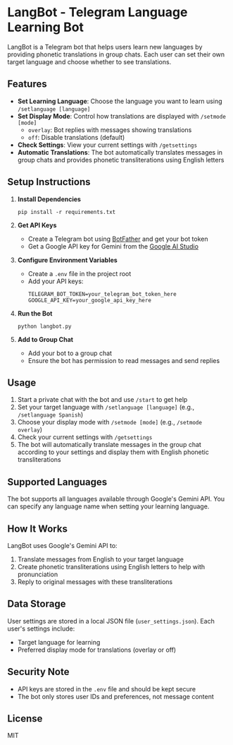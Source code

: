 # LangBot - Telegram Language Learning Bot

LangBot is a Telegram bot that helps users learn new languages by providing phonetic translations in group chats. Each user can set their own target language and choose whether to see translations.

## Features

- **Set Learning Language**: Choose the language you want to learn using `/setlanguage [language]`
- **Set Display Mode**: Control how translations are displayed with `/setmode [mode]`
  - `overlay`: Bot replies with messages showing translations
  - `off`: Disable translations (default)
- **Check Settings**: View your current settings with `/getsettings`
- **Automatic Translations**: The bot automatically translates messages in group chats and provides phonetic transliterations using English letters

## Setup Instructions

1. **Install Dependencies**
   ```
   pip install -r requirements.txt
   ```

2. **Get API Keys**
   - Create a Telegram bot using [BotFather](https://t.me/botfather) and get your bot token
   - Get a Google API key for Gemini from the [Google AI Studio](https://ai.google.dev/)

3. **Configure Environment Variables**
   - Create a `.env` file in the project root
   - Add your API keys:
     ```
     TELEGRAM_BOT_TOKEN=your_telegram_bot_token_here
     GOOGLE_API_KEY=your_google_api_key_here
     ```

4. **Run the Bot**
   ```
   python langbot.py
   ```

5. **Add to Group Chat**
   - Add your bot to a group chat
   - Ensure the bot has permission to read messages and send replies

## Usage

1. Start a private chat with the bot and use `/start` to get help
2. Set your target language with `/setlanguage [language]` (e.g., `/setlanguage Spanish`)
3. Choose your display mode with `/setmode [mode]` (e.g., `/setmode overlay`)
4. Check your current settings with `/getsettings`
5. The bot will automatically translate messages in the group chat according to your settings and display them with English phonetic transliterations

## Supported Languages

The bot supports all languages available through Google's Gemini API. You can specify any language name when setting your learning language.

## How It Works

LangBot uses Google's Gemini API to:
1. Translate messages from English to your target language
2. Create phonetic transliterations using English letters to help with pronunciation
3. Reply to original messages with these transliterations

## Data Storage

User settings are stored in a local JSON file (`user_settings.json`). Each user's settings include:
- Target language for learning
- Preferred display mode for translations (overlay or off)

## Security Note

- API keys are stored in the `.env` file and should be kept secure
- The bot only stores user IDs and preferences, not message content

## License

MIT 